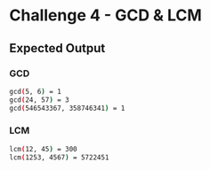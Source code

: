 # Challenge 4 - GCD & LCM

## Expected Output

### GCD

```sh
gcd(5, 6) = 1
gcd(24, 57) = 3
gcd(546543367, 358746341) = 1
```

### LCM

```sh
lcm(12, 45) = 300
lcm(1253, 4567) = 5722451
```
